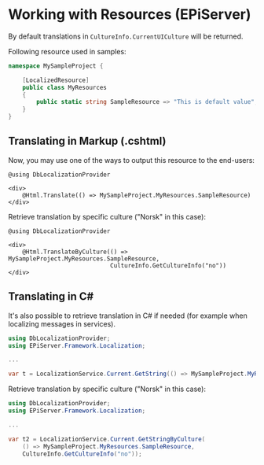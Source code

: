 # Working with Resources (EPiServer)

By default translations in `CultureInfo.CurrentUICulture` will be returned.

Following resource used in samples:

```csharp
namespace MySampleProject {

    [LocalizedResource]
    public class MyResources
    {
        public static string SampleResource => "This is default value";
    }
}
```

## Translating in Markup (.cshtml)

Now, you may use one of the ways to output this resource to the end-users:

```
@using DbLocalizationProvider

<div>
    @Html.Translate(() => MySampleProject.MyResources.SampleResource)
</div>
```

Retrieve translation by specific culture ("Norsk" in this case):

```
@using DbLocalizationProvider

<div>
    @Html.TranslateByCulture(() => MySampleProject.MyResources.SampleResource,
                             CultureInfo.GetCultureInfo("no"))
</div>
```


## Translating in C#

It's also possible to retrieve translation in C# if needed (for example when localizing messages in services).

```csharp
using DbLocalizationProvider;
using EPiServer.Framework.Localization;

...

var t = LocalizationService.Current.GetString(() => MySampleProject.MyResources.SampleResource);
```

Retrieve translation by specific culture ("Norsk" in this case):

```csharp
using DbLocalizationProvider;
using EPiServer.Framework.Localization;

...

var t2 = LocalizationService.Current.GetStringByCulture(
    () => MySampleProject.MyResources.SampleResource,
    CultureInfo.GetCultureInfo("no"));
```

